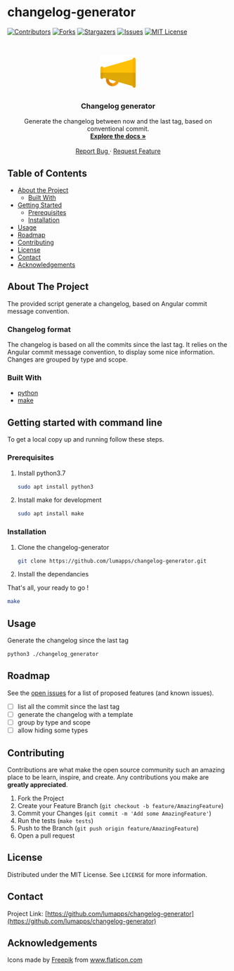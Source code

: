 # changelog-generator

<!-- PROJECT SHIELDS -->

[![Contributors][contributors-shield]][contributors-url]
[![Forks][forks-shield]][forks-url]
[![Stargazers][stars-shield]][stars-url]
[![Issues][issues-shield]][issues-url]
[![MIT License][license-shield]][license-url]

<!-- PROJECT LOGO -->
<!-- markdownlint-disable no-inline-html -->
<br />
<p align="center">
  <a href="https://github.com/lumapps/changelog-generator">
    <img src="images/speaker.png" alt="Logo" width="80" height="80">
  </a>

  <h3 align="center">Changelog generator</h3>

  <p align="center">
    Generate the changelog between now and the last tag,
    based on conventional commit.
    <br />
    <a href="https://github.com/lumapps/changelog-generator">
      <strong>Explore the docs »
    </strong></a>
    <br />
    <br />
    <a href="https://github.com/lumapps/changelog-generator/issues">
      Report Bug
    </a>
    ·
    <a href="https://github.com/lumapps/changelog-generator/issues">
      Request Feature
    </a>
  </p>
</p>
<!-- markdownlint-enable no-inline-html -->

<!-- TABLE OF CONTENTS -->

## Table of Contents

- [About the Project](#about-the-project)
  - [Built With](#built-with)
- [Getting Started](#getting-started)
  - [Prerequisites](#prerequisites)
  - [Installation](#installation)
- [Usage](#usage)
- [Roadmap](#roadmap)
- [Contributing](#contributing)
- [License](#license)
- [Contact](#contact)
- [Acknowledgements](#acknowledgements)

<!-- ABOUT THE PROJECT -->

## About The Project

The provided script generate a changelog, based on Angular commit message convention.

### Changelog format

The changelog is based on all the commits since the last tag.
It relies on the Angular commit message convention, to display some nice information.
Changes are grouped by type and scope.

### Built With

- [python](https://www.python.org)
- [make](https://www.gnu.org/software/make)

<!-- GETTING STARTED -->

## Getting started with command line

To get a local copy up and running follow these steps.

### Prerequisites

1. Install python3.7

   ```sh
   sudo apt install python3
   ```

2. Install make for development

   ```sh
   sudo apt install make
   ```

### Installation

1. Clone the changelog-generator

   ```sh
   git clone https://github.com/lumapps/changelog-generator.git
   ```

2. Install the dependancies

That's all, your ready to go !

   ```sh
   make
   ```

<!-- USAGE EXAMPLES -->

## Usage

Generate the changelog since the last tag

```sh
python3 ./changelog_generator
```

<!-- ROADMAP -->

## Roadmap

See the [open issues](https://github.com/lumapps/changelog-generator/issues)
for a list of proposed features (and known issues).

- [ ] list all the commit since the last tag
- [ ] generate the changelog with a template
- [ ] group by type and scope
- [ ] allow hiding some types

<!-- CONTRIBUTING -->

## Contributing

Contributions are what make the open source community such an amazing place to be
learn, inspire, and create. Any contributions you make are **greatly appreciated**.

1. Fork the Project
2. Create your Feature Branch (`git checkout -b feature/AmazingFeature`)
3. Commit your Changes (`git commit -m 'Add some AmazingFeature'`)
4. Run the tests (`make tests`)
5. Push to the Branch (`git push origin feature/AmazingFeature`)
6. Open a pull request

<!-- LICENSE -->

## License

Distributed under the MIT License. See `LICENSE` for more information.

<!-- CONTACT -->

## Contact

Project Link: [https://github.com/lumapps/changelog-generator](https://github.com/lumapps/changelog-generator)

<!-- ACKNOWLEDGEMENTS -->

## Acknowledgements

<!-- markdownlint-disable no-inline-html -->
Icons made by <a href="https://www.flaticon.com/authors/freepik" title="Freepik">Freepik</a>
from <a href="https://www.flaticon.com/" title="Flaticon"> www.flaticon.com</a>
<!-- markdownlint-enable no-inline-html -->

<!-- MARKDOWN LINKS & IMAGES -->
<!-- https://www.markdownguide.org/basic-syntax/#reference-style-links -->

[contributors-shield]: https://img.shields.io/github/contributors/lumapps/changelog-generator.svg?style=flat-square
[contributors-url]: https://github.com/lumapps/changelog-generator/graphs/contributors
[forks-shield]: https://img.shields.io/github/forks/lumapps/changelog-generator.svg?style=flat-square
[forks-url]: https://github.com/lumapps/changelog-generator/network/members
[stars-shield]: https://img.shields.io/github/stars/lumapps/changelog-generator.svg?style=flat-square
[stars-url]: https://github.com/lumapps/changelog-generator/stargazers
[issues-shield]: https://img.shields.io/github/issues/lumapps/changelog-generator.svg?style=flat-square
[issues-url]: https://github.com/lumapps/changelog-generator/issues
[license-shield]: https://img.shields.io/github/license/lumapps/changelog-generator.svg?style=flat-square
[license-url]: https://github.com/lumapps/changelog-generator/blob/master/LICENSE
